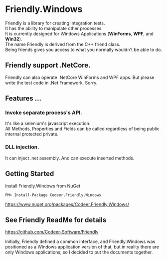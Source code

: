 Friendly.Windows
========

Friendly is a library for creating integration tests.<br>
It has the ability to manipulate other processes.<br>
It is currently designed for Windows Applications (**WinForms**, **WPF**, and **Win32**).<br>
The name Friendly is derived from the C++ friend class. <br>
Being friends gives you access to what you normally wouldn't be able to do.<br>

## Friendly support .NetCore.
Friendly can also operate .NetCore WinForms and WPF apps. But please write the test code in .Net Framework. Sorry.

## Features ...
### Invoke separate process's API.
It's like a selenium's javascript execution.<br>
All Methods, Properties and Fields can be called regardless of being public internal protected private.
### DLL injection.
It can inject .net assembly. And can execute inserted methods.

## Getting Started
Install Friendly.Windows from NuGet<br>

    PM> Install-Package Codeer.Friendly.Windows

https://www.nuget.org/packages/Codeer.Friendly.Windows/

## See Friendly ReadMe for details
https://github.com/Codeer-Software/Friendly

Initially, Friendly defined a common interface, and Friendly.Windows was positioned as a Windows application version of that, but in reality there are only Windows applications, so I decided to put the documents together.